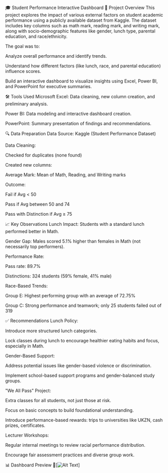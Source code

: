 🎓 Student Performance Interactive Dashboard
📌 Project Overview
This project explores the impact of various external factors on student academic performance using a publicly available dataset from Kaggle. The dataset includes key columns such as math mark, reading mark, and writing mark, along with socio-demographic features like gender, lunch type, parental education, and race/ethnicity.

The goal was to:

Analyze overall performance and identify trends.

Understand how different factors (like lunch, race, and parental education) influence scores.

Build an interactive dashboard to visualize insights using Excel, Power BI, and PowerPoint for executive summaries.

🛠 Tools Used
Microsoft Excel: Data cleaning, new column creation, and preliminary analysis.

Power BI: Data modeling and interactive dashboard creation.

PowerPoint: Summary presentation of findings and recommendations.

🔍 Data Preparation
Data Source: Kaggle (Student Performance Dataset)

Data Cleaning:

Checked for duplicates (none found)

Created new columns:

Average Mark: Mean of Math, Reading, and Writing marks

Outcome:

Fail if Avg < 50

Pass if Avg between 50 and 74

Pass with Distinction if Avg ≥ 75

📈 Key Observations
Lunch Impact: Students with a standard lunch performed better in Math.

Gender Gap: Males scored 5.1% higher than females in Math (not necessarily top performers).

Performance Rate:

Pass rate: 89.7%

Distinctions: 324 students (59% female, 41% male)

Race-Based Trends:

Group E: Highest performing group with an average of 72.75%

Group C: Strong performance and teamwork; only 25 students failed out of 319

✅ Recommendations
Lunch Policy:

Introduce more structured lunch categories.

Lock classes during lunch to encourage healthier eating habits and focus, especially in Math.

Gender-Based Support:

Address potential issues like gender-based violence or discrimination.

Implement school-based support programs and gender-balanced study groups.

"We All Pass" Project:

Extra classes for all students, not just those at risk.

Focus on basic concepts to build foundational understanding.

Introduce performance-based rewards: trips to universities like UKZN, cash prizes, certificates.

Lecturer Workshops:

Regular internal meetings to review racial performance distribution.

Encourage fair assessment practices and diverse group work.

📊 Dashboard Preview
📍[![Alt Text](C:\Users\Student\Pictures\Screenshots)]
